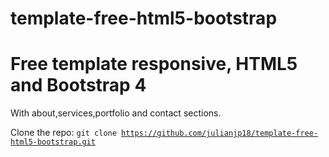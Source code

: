 # template-free-html5-bootstrap
<h1>Free template responsive, HTML5 and Bootstrap 4</h1>
<p>With about,services,portfolio and contact sections.</p>

Clone the repo:  <code>git clone https://github.com/julianjp18/template-free-html5-bootstrap.git</code>

